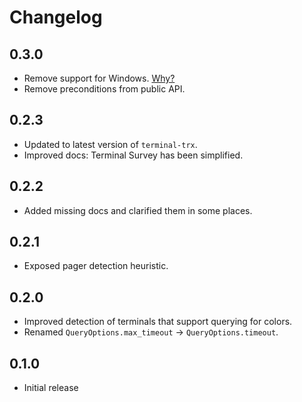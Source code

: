 # Changelog
## 0.3.0
* Remove support for Windows. [Why?](./doc/windows.md)
* Remove preconditions from public API.

## 0.2.3
* Updated to latest version of `terminal-trx`.
* Improved docs: Terminal Survey has been simplified.

## 0.2.2
* Added missing docs and clarified them in some places.

## 0.2.1
* Exposed pager detection heuristic.

## 0.2.0
* Improved detection of terminals that support querying for colors.
* Renamed `QueryOptions.max_timeout` -> `QueryOptions.timeout`.

## 0.1.0
* Initial release
